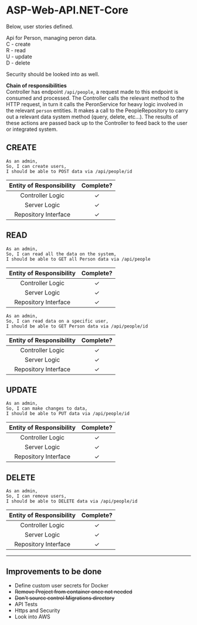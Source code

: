﻿# ASP-Web-API.NET-Core

Below, user stories defined.

Api for Person, managing peron data.  
C - create  
R - read  
U - update  
D - delete  

Security should be looked into as well.

**Chain of responsibilities**  
Controller has endpoint `/api/people`, a request made to this endpoint is 
consumed and processed. The Controller calls the relevant method to the HTTP 
request, in turn it calls the PeronService for heavy logic involved in the 
relevant `person` entities. It makes a call to the PeopleRepository to carry 
out a relevant data system method (query, delete, etc...). The results of these 
actions are passed back up to the Controller to feed back to the user or 
integrated system.

## CREATE

```
As an admin,
So, I can create users,
I should be able to POST data via /api/people/id
```

|Entity of Responsibility|Complete?|
|:----------------------:|:-------:|
|Controller Logic|✓|
|Server Logic|✓|
|Repository Interface|✓|

## READ

```
As an admin,
So, I can read all the data on the system,
I should be able to GET all Person data via /api/people
```

|Entity of Responsibility|Complete?|
|:----------------------:|:-------:|
|Controller Logic|✓|
|Server Logic|✓|
|Repository Interface|✓|

```
As an admin,
So, I can read data on a specific user,
I should be able to GET Person data via /api/people/id
```

|Entity of Responsibility|Complete?|
|:----------------------:|:-------:|
|Controller Logic|✓|
|Server Logic|✓|
|Repository Interface|✓|

## UPDATE

```
As an admin,
So, I can make changes to data,
I should be able to PUT data via /api/people/id
```

|Entity of Responsibility|Complete?|
|:----------------------:|:-------:|
|Controller Logic|✓|
|Server Logic|✓|
|Repository Interface|✓|

## DELETE

```
As an admin,
So, I can remove users,
I should be able to DELETE data via /api/people/id
```

|Entity of Responsibility|Complete?|
|:----------------------:|:-------:|
|Controller Logic|✓|
|Server Logic|✓|
|Repository Interface|✓|

---

## Improvements to be done

- Define custom user secrets for Docker
- ~~Remove Project from container once not needed~~
- ~~Don't source control Migrations directory~~
- API Tests
- Https and Security
- Look into AWS